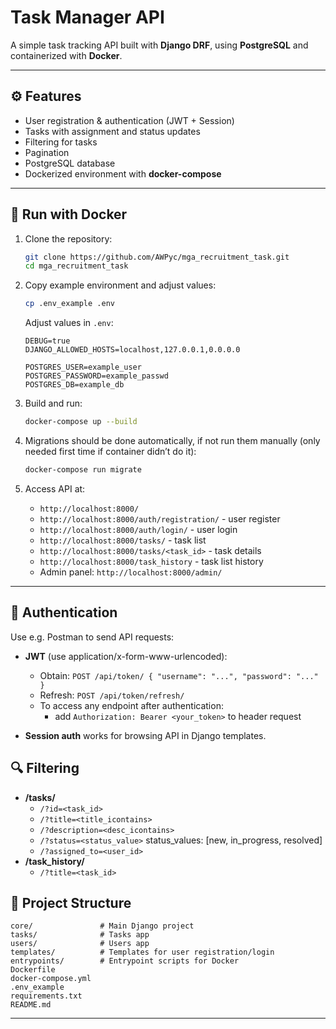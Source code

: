 # Task Manager API

A simple task tracking API built with **Django DRF**, using **PostgreSQL** and containerized with **Docker**.

---

## ⚙️ Features

* User registration & authentication (JWT + Session)
* Tasks with assignment and status updates
* Filtering for tasks
* Pagination
* PostgreSQL database
* Dockerized environment with **docker-compose**

---

## 🐳 Run with Docker

1. Clone the repository:

   ```bash
   git clone https://github.com/AWPyc/mga_recruitment_task.git
   cd mga_recruitment_task
   ```

2. Copy example environment and adjust values:

   ```bash
   cp .env_example .env
   ```

   Adjust values in `.env`:

   ```
   DEBUG=true
   DJANGO_ALLOWED_HOSTS=localhost,127.0.0.1,0.0.0.0

   POSTGRES_USER=example_user
   POSTGRES_PASSWORD=example_passwd
   POSTGRES_DB=example_db
   ```

3. Build and run:

   ```bash
   docker-compose up --build
   ```

4. Migrations should be done automatically, if not run them manually (only needed first time if container didn’t do it):

   ```bash
   docker-compose run migrate
   ```

5. Access API at:

   * `http://localhost:8000/`
   * `http://localhost:8000/auth/registration/` - user register
   * `http://localhost:8000/auth/login/` - user login
   * `http://localhost:8000/tasks/` - task list
   * `http://localhost:8000/tasks/<task_id>` - task details
   * `http://localhost:8000/task_history` - task list history
   * Admin panel: `http://localhost:8000/admin/`

---


## 🔑 Authentication
Use e.g. Postman to send API requests:
* **JWT** (use application/x-form-www-urlencoded):
    
    * Obtain: `POST /api/token/ { "username": "...", "password": "..." }`
    * Refresh: `POST /api/token/refresh/`
    * To access any endpoint after authentication:
        - add `Authorization: Bearer <your_token>` to header    request

* **Session auth** works for browsing API in Django templates.


## 🔍 Filtering
* **/tasks/**
    * `/?id=<task_id>`
    * `/?title=<title_icontains>`
    * `/?description=<desc_icontains>`
    * `/?status=<status_value>` status_values: [new, in_progress, resolved]
    * `/?assigned_to=<user_id>`
* **/task_history/**
    * `/?title=<task_id>`

## 📂 Project Structure

```
core/               # Main Django project
tasks/              # Tasks app
users/              # Users app
templates/          # Templates for user registration/login
entrypoints/        # Entrypoint scripts for Docker
Dockerfile
docker-compose.yml
.env_example
requirements.txt
README.md
```

---

